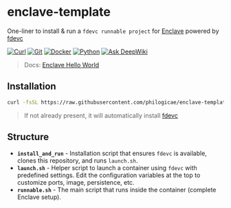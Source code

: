 # enclave-template

One-liner to install & run a `fdevc runnable project` for [Enclave](https://github.com/gnosisguild/enclave) powered by [fdevc](https://github.com/philogicae/fast_dev_container)

[![Curl](https://img.shields.io/badge/curl-required-orange)](https://curl.se/)
[![Git](https://img.shields.io/badge/git-required-orange)](https://git-scm.com/)
[![Docker](https://img.shields.io/badge/docker-required-orange)](https://www.docker.com/get-started/)
[![Python](https://img.shields.io/badge/python-3.10%2B-blue)](https://www.python.org/downloads/)
[![Ask DeepWiki](https://deepwiki.com/badge.svg)](https://deepwiki.com/philogicae/enclave-template)

> Docs: [Enclave Hello World](https://docs.enclave.gg/hello-world-tutorial)

## Installation

```bash
curl -fsSL https://raw.githubusercontent.com/philogicae/enclave-template/main/install_and_run | bash
```

> If not already present, it will automatically install [fdevc](https://github.com/philogicae/fast_dev_container)

## Structure

- **`install_and_run`** - Installation script that ensures `fdevc` is available, clones this repository, and runs `launch.sh`.
- **`launch.sh`** - Helper script to launch a container using `fdevc` with predefined settings. Edit the configuration variables at the top to customize ports, image, persistence, etc.
- **`runnable.sh`** - The main script that runs inside the container (complete Enclave setup).